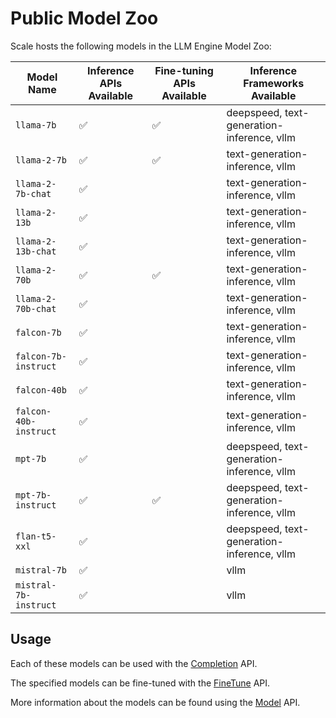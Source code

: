 # Public Model Zoo

Scale hosts the following models in the LLM Engine Model Zoo:

| Model Name            | Inference APIs Available | Fine-tuning APIs Available | Inference Frameworks Available |
| --------------------- | ------------------------ | -------------------------- | ------------------------------ |
| `llama-7b`            | ✅                       | ✅                         | deepspeed, text-generation-inference, vllm |
| `llama-2-7b`          | ✅                       | ✅                         | text-generation-inference, vllm |
| `llama-2-7b-chat`     | ✅                       |                            | text-generation-inference, vllm |
| `llama-2-13b`         | ✅                       |                            | text-generation-inference, vllm |
| `llama-2-13b-chat`    | ✅                       |                            | text-generation-inference, vllm |
| `llama-2-70b`         | ✅                       | ✅                         | text-generation-inference, vllm |
| `llama-2-70b-chat`    | ✅                       |                            | text-generation-inference, vllm |
| `falcon-7b`           | ✅                       |                            | text-generation-inference, vllm |
| `falcon-7b-instruct`  | ✅                       |                            | text-generation-inference, vllm | 
| `falcon-40b`          | ✅                       |                            | text-generation-inference, vllm |
| `falcon-40b-instruct` | ✅                       |                            | text-generation-inference, vllm |
| `mpt-7b`              | ✅                       |                            | deepspeed, text-generation-inference, vllm |
| `mpt-7b-instruct`     | ✅                       | ✅                         | deepspeed, text-generation-inference, vllm |
| `flan-t5-xxl`         | ✅                       |                            | deepspeed, text-generation-inference, vllm |
| `mistral-7b`         | ✅                       |                            | vllm | 
| `mistral-7b-instruct`         | ✅                       |                            | vllm |

## Usage

Each of these models can be used with the
[Completion](../api/python_client/#llmengine.Completion) API.

The specified models can be fine-tuned with the
[FineTune](../api/python_client/#llmengine.FineTune) API.

More information about the models can be found using the
[Model](../api/python_client/#llmengine.Model) API.
